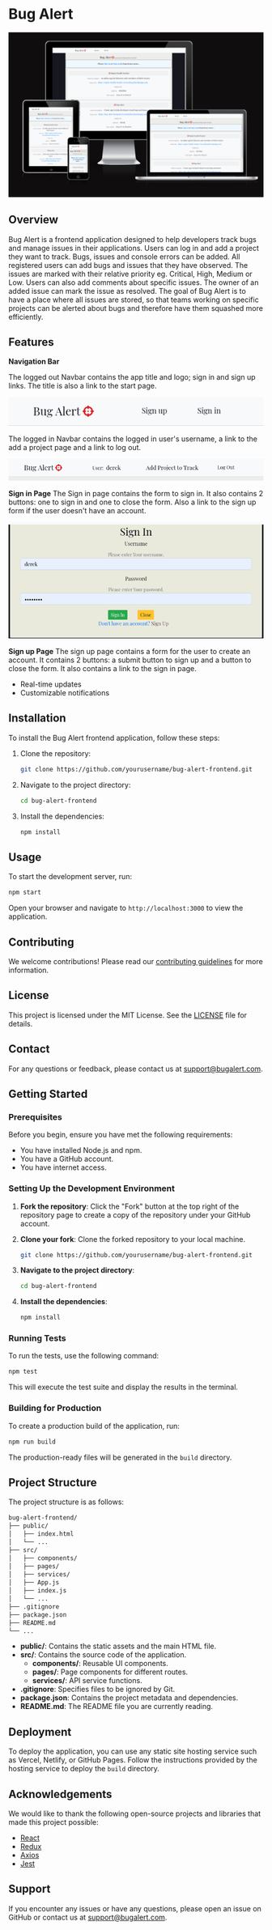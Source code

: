 # Bug Alert

![BUG Alert am i responsive image](src/assets/main_image_responsive.png)

## Overview

Bug Alert is a frontend application designed to help developers track bugs and manage issues in their applications. Users can log in and add a project they want to track. Bugs, issues and console errors can be added. All registered users can add bugs and issues that they have observed. The issues are marked with their relative priority eg. Critical, High, Medium or Low.
Users can also add comments about specific issues. The owner of an added issue can mark the issue as resolved.
The goal of Bug Alert is to have a place where all issues are stored, so that teams working on specific projects can be alerted about bugs and therefore have them squashed more efficiently.

## Features

**Navigation Bar**

The logged out Navbar contains the app title and logo; sign in and sign up links.
The title is also a link to the start page.

![navbar logged out](src/assets/navbar_logged_out.png)

The logged in Navbar contains the logged in user's username, a link to the add a project page and a link to log out.

![navbar logged in](src/assets/navbar_logged_in.png)

**Sign in Page**
The Sign in page contains the form to sign in. It also contains 2 buttons: one to sign in and one to close the form. Also a link to the sign up form if the user doesn't have an account.

![sign in form](src/assets/signin_page.png)

**Sign up Page**
The sign up page contains a form for the user to create an account.
It contains 2 buttons: a submit button to sign up and a button to close the form. It also contains a link to the sign in page.

- Real-time updates
- Customizable notifications

## Installation

To install the Bug Alert frontend application, follow these steps:

1. Clone the repository:
   ```bash
   git clone https://github.com/yourusername/bug-alert-frontend.git
   ```
2. Navigate to the project directory:
   ```bash
   cd bug-alert-frontend
   ```
3. Install the dependencies:
   ```bash
   npm install
   ```

## Usage

To start the development server, run:

```bash
npm start
```

Open your browser and navigate to `http://localhost:3000` to view the application.

## Contributing

We welcome contributions! Please read our [contributing guidelines](CONTRIBUTING.md) for more information.

## License

This project is licensed under the MIT License. See the [LICENSE](LICENSE) file for details.

## Contact

For any questions or feedback, please contact us at [support@bugalert.com](mailto:support@bugalert.com).

## Getting Started

### Prerequisites

Before you begin, ensure you have met the following requirements:

- You have installed Node.js and npm.
- You have a GitHub account.
- You have internet access.

### Setting Up the Development Environment

1. **Fork the repository**: Click the "Fork" button at the top right of the repository page to create a copy of the repository under your GitHub account.

2. **Clone your fork**: Clone the forked repository to your local machine.

   ```bash
   git clone https://github.com/yourusername/bug-alert-frontend.git
   ```

3. **Navigate to the project directory**:

   ```bash
   cd bug-alert-frontend
   ```

4. **Install the dependencies**:
   ```bash
   npm install
   ```

### Running Tests

To run the tests, use the following command:

```bash
npm test
```

This will execute the test suite and display the results in the terminal.

### Building for Production

To create a production build of the application, run:

```bash
npm run build
```

The production-ready files will be generated in the `build` directory.

## Project Structure

The project structure is as follows:

```
bug-alert-frontend/
├── public/
│   ├── index.html
│   └── ...
├── src/
│   ├── components/
│   ├── pages/
│   ├── services/
│   ├── App.js
│   ├── index.js
│   └── ...
├── .gitignore
├── package.json
├── README.md
└── ...
```

- **public/**: Contains the static assets and the main HTML file.
- **src/**: Contains the source code of the application.
  - **components/**: Reusable UI components.
  - **pages/**: Page components for different routes.
  - **services/**: API service functions.
- **.gitignore**: Specifies files to be ignored by Git.
- **package.json**: Contains the project metadata and dependencies.
- **README.md**: The README file you are currently reading.

## Deployment

To deploy the application, you can use any static site hosting service such as Vercel, Netlify, or GitHub Pages. Follow the instructions provided by the hosting service to deploy the `build` directory.

## Acknowledgements

We would like to thank the following open-source projects and libraries that made this project possible:

- [React](https://reactjs.org/)
- [Redux](https://redux.js.org/)
- [Axios](https://axios-http.com/)
- [Jest](https://jestjs.io/)

## Support

If you encounter any issues or have any questions, please open an issue on GitHub or contact us at [support@bugalert.com](mailto:support@bugalert.com).
